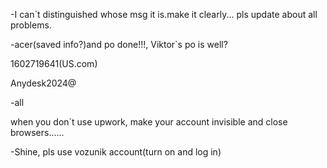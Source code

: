 -I can`t distinguished whose msg it is.make it clearly...   pls update about all problems.

-acer(saved info?)and po done!!!, Viktor`s po is well?

1602719641(US.com)

Anydesk2024@

-all

when you don`t use upwork, make your account invisible and close browsers......

-Shine, pls use vozunik account(turn on and log in)


